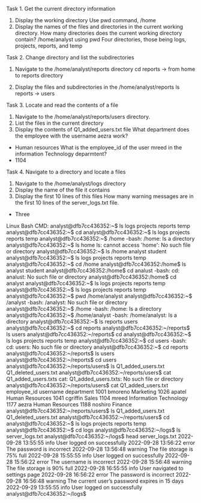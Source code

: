 Task 1. Get the current directory information
1. Display the working directory
Use pwd command, /home
2. Display the names of the files and directories in the current working directory. How many directories does the current working directory contain?
/home/analyst using pwd
Four directories, those being logs, projects, reports, and temp

Task 2. Change directory and list the subdirectories
1. Navigate to the /home/analyst/reports directory
cd reports -> from home to reports directory

2. Display the files and subdirectories in the /home/analyst/reports
ls reports -> users

Task 3. Locate and read the contents of a file
1.  Navigate to the /home/analyst/reports/users directory.
2. List the files in the current directory
3. Display the contents of Q1_added_users.txt file
What department does the employee with the username aezra work?
- Human resources
What is the employee_id of the user mreed in the information Technology deparmtent?
- 1104

Task 4. Navigate to a directory and locate a files
1. Navigate to the /home/analyst/logs directory
2. Display the name of the file it contains
3. Display the first 10 lines of this files
How many warning messages are in the first 10 lines of the server_logs.txt file.
- Three

Linux Bash CMD:
analyst@dfb7cc436352:~$ ls
logs  projects  reports  temp
analyst@dfb7cc436352:~$ cd
analyst@dfb7cc436352:~$ ls
logs  projects  reports  temp
analyst@dfb7cc436352:~$ /home
-bash: /home: Is a directory
analyst@dfb7cc436352:~$ ls home
ls: cannot access 'home': No such file or directory
analyst@dfb7cc436352:~$ ls /home
analyst  student
analyst@dfb7cc436352:~$ ls
logs  projects  reports  temp
analyst@dfb7cc436352:~$ cd /home
analyst@dfb7cc436352:/home$ ls
analyst  student
analyst@dfb7cc436352:/home$ cd analust
-bash: cd: analust: No such file or directory
analyst@dfb7cc436352:/home$ cd analyst
analyst@dfb7cc436352:~$ ls
logs  projects  reports  temp
analyst@dfb7cc436352:~$ ls
logs  projects  reports  temp
analyst@dfb7cc436352:~$ pwd
/home/analyst
analyst@dfb7cc436352:~$ /analyst
-bash: /analyst: No such file or directory
analyst@dfb7cc436352:~$ /home
-bash: /home: Is a directory
analyst@dfb7cc436352:~$ /home/analyst
-bash: /home/analyst: Is a directory
analyst@dfb7cc436352:~$ ls reports
users
analyst@dfb7cc436352:~$ cd reports
analyst@dfb7cc436352:~/reports$ ls
users
analyst@dfb7cc436352:~/reports$ cd
analyst@dfb7cc436352:~$ ls
logs  projects  reports  temp
analyst@dfb7cc436352:~$ cd users
-bash: cd: users: No such file or directory
analyst@dfb7cc436352:~$ cd reports
analyst@dfb7cc436352:~/reports$ ls
users
analyst@dfb7cc436352:~/reports$ cd users
analyst@dfb7cc436352:~/reports/users$ ls
Q1_added_users.txt  Q1_deleted_users.txt
analyst@dfb7cc436352:~/reports/users$ cat Q1_added_users.txts
cat: Q1_added_users.txts: No such file or directory
analyst@dfb7cc436352:~/reports/users$ cat Q1_added_users.txt
employee_id  username  department
1001         bmoreno   Marketing
1026         apatel    Human Resources
1041         cgriffin  Sales
1104         mreed     Information Technology
1177         aezra     Human Resources
1188         noshiro   Finance
analyst@dfb7cc436352:~/reports/users$ ls
Q1_added_users.txt  Q1_deleted_users.txt
analyst@dfb7cc436352:~/reports/users$ cd
analyst@dfb7cc436352:~$ ls
logs  projects  reports  temp
analyst@dfb7cc436352:~$ cd logs
analyst@dfb7cc436352:~/logs$ ls
server_logs.txt
analyst@dfb7cc436352:~/logs$ head server_logs.txt
2022-09-28 13:55:55 info    User logged on successfully
2022-09-28 13:56:22 error   The password is incorrect
2022-09-28 13:56:48 warning The file storage is 75% full
2022-09-28 15:55:55 info    User logged on successfully
2022-09-28 15:56:22 error   The username is incorrect
2022-09-28 15:56:48 warning The file storage is 90% full
2022-09-28 16:55:55 info    User navigated to settings page
2022-09-28 16:56:22 error   The password is incorrect
2022-09-28 16:56:48 warning The current user’s password expires in 15 days
2022-09-29 13:55:55 info    User logged on successfully
analyst@dfb7cc436352:~/logs$ 
